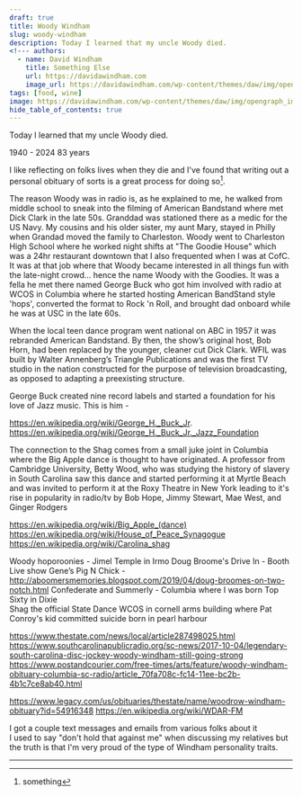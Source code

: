 ```yaml
---
draft: true
title: Woody Windham
slug: woody-windham
description: Today I learned that my uncle Woody died. 
<!--- authors:
  - name: David Windham
    title: Something Else
    url: https://davidawindham.com
    image_url: https://davidawindham.com/wp-content/themes/daw/img/opengraph_image.jpg -->
tags: [food, wine]
image: https://davidawindham.com/wp-content/themes/daw/img/opengraph_image.jpg
hide_table_of_contents: true
---
```


Today I learned that my uncle Woody died.

<!--truncate-->

1940 - 2024 83 years

I like reflecting on folks lives when they die and I've found that writing out a personal obituary of sorts is a great process for doing so[^1].

The reason Woody was in radio is, as he explained to me, he walked from middle school to sneak into the filming of American Bandstand where met Dick Clark in the late 50s. Granddad was stationed there as a medic for the US Navy. My cousins and his older sister, my aunt Mary, stayed in Philly when Grandad moved the family to Charleston. Woody went to Charleston High School where he worked night shifts at "The Goodie House" which was a 24hr restaurant downtown that I also frequented when I was at CofC. It was at that job where that Woody became interested in all things fun with the late-night crowd... hence the name Woody with the Goodies. It was a fella he met there named George Buck who got him involved with radio at WCOS in Columbia where he started hosting American BandStand style 'hops', converted the format to Rock 'n Roll, and brought dad onboard while he was at USC in the late 60s. 

When the local teen dance program went national on ABC in 1957 it was rebranded American Bandstand. By then, the show’s original host, Bob Horn, had been replaced by the younger, cleaner cut Dick Clark. WFIL was built by Walter Annenberg’s Triangle Publications and was the first TV studio in the nation constructed for the purpose of television broadcasting, as opposed to adapting a preexisting structure.

George Buck created nine record labels and started a foundation for his love of Jazz music. This is him - 

https://en.wikipedia.org/wiki/George_H._Buck_Jr.  
https://en.wikipedia.org/wiki/George_H._Buck_Jr._Jazz_Foundation

The connection to the Shag comes from a small juke joint in Columbia where the Big Apple dance is thought to have originated. A professor from Cambridge University, Betty Wood, who was studying the history of slavery in South Carolina saw this dance and started performing it at Myrtle Beach and was invited to perform it at the Roxy Theatre in New York leading to it's rise in popularity in radio/tv by Bob Hope, Jimmy Stewart, Mae West, and Ginger Rodgers

https://en.wikipedia.org/wiki/Big_Apple_(dance)  
https://en.wikipedia.org/wiki/House_of_Peace_Synagogue  
https://en.wikipedia.org/wiki/Carolina_shag  

Woody hoporoonies - Jimel Temple in Irmo
Doug Broome's Drive In - Booth Live show
Gene’s Pig N Chick - http://aboomersmemories.blogspot.com/2019/04/doug-broomes-on-two-notch.html
Confederate and Summerly - Columbia where I was born
Top Sixty in Dixie  
Shag the official State Dance
WCOS in cornell arms building where Pat Conroy's kid committed suicide
born in pearl harbour


https://www.thestate.com/news/local/article287498025.html
https://www.southcarolinapublicradio.org/sc-news/2017-10-04/legendary-south-carolina-disc-jockey-woody-windham-still-going-strong
https://www.postandcourier.com/free-times/arts/feature/woody-windham-obituary-columbia-sc-radio/article_70fa708c-fc14-11ee-bc2b-4b1c7ce8ab40.html

https://www.legacy.com/us/obituaries/thestate/name/woodrow-windham-obituary?id=54916348
https://en.wikipedia.org/wiki/WDAR-FM



I got a couple text messages and emails from various folks about it  
I used to say "don't hold that against me" when discussing my relatives but the truth is that I'm very proud of the type of Windham personality traits. 




---

[^1]: something

